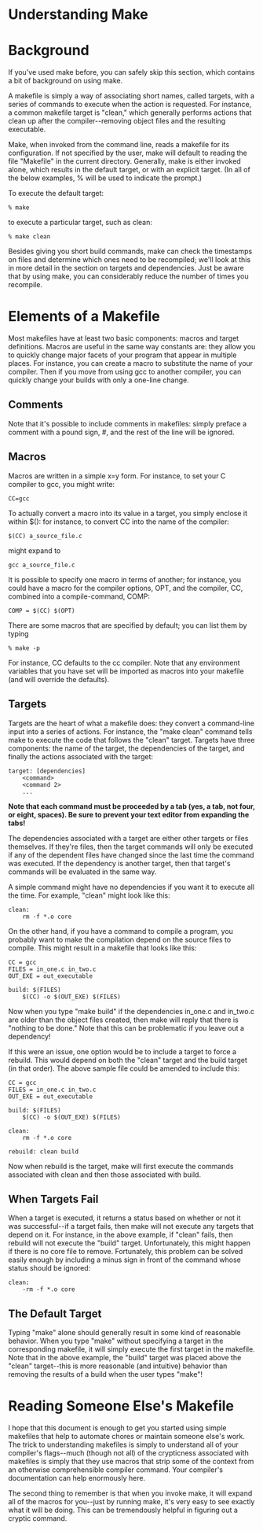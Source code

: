 Understanding Make
==================

Background
==========

If you've used make before, you can safely skip this section, which contains a bit of background on using make. 

A makefile is simply a way of associating short names, called targets, with a series of commands to execute when the action is requested. For instance, a common makefile target is "clean," which generally performs actions that clean up after the compiler--removing object files and the resulting executable. 

Make, when invoked from the command line, reads a makefile for its configuration. If not specified by the user, make will default to reading the file "Makefile" in the current directory. Generally, make is either invoked alone, which results in the default target, or with an explicit target. (In all of the below examples, % will be used to indicate the prompt.) 

To execute the default target:

    % make
  
to execute a particular target, such as clean:

    % make clean
  
Besides giving you short build commands, make can check the timestamps on files and determine which ones need to be recompiled; we'll look at this in more detail in the section on targets and dependencies. Just be aware that by using make, you can considerably reduce the number of times you recompile.

Elements of a Makefile
======================

Most makefiles have at least two basic components: macros and target definitions. Macros are useful in the same way constants are: they allow you to quickly change major facets of your program that appear in multiple places. For instance, you can create a macro to substitute the name of your compiler. Then if you move from using gcc to another compiler, you can quickly change your builds with only a one-line change.

Comments
--------

Note that it's possible to include comments in makefiles: simply preface a comment with a pound sign, #, and the rest of the line will be ignored.

Macros
------

Macros are written in a simple x=y form. For instance, to set your C compiler to gcc, you might write:

    CC=gcc
  
To actually convert a macro into its value in a target, you simply enclose it within $(): for instance, to convert CC into the name of the compiler:

    $(CC) a_source_file.c
    
might expand to

    gcc a_source_file.c
    
It is possible to specify one macro in terms of another; for instance, you could have a macro for the compiler options, OPT, and the compiler, CC, combined into a compile-command, COMP:
 
    COMP = $(CC) $(OPT)
    
There are some macros that are specified by default; you can list them by typing

    % make -p
    
For instance, CC defaults to the cc compiler. Note that any environment variables that you have set will be imported as macros into your makefile (and will override the defaults).

Targets
-------

Targets are the heart of what a makefile does: they convert a command-line input into a series of actions. For instance, the "make clean" command tells make to execute the code that follows the "clean" target. Targets have three components: the name of the target, the dependencies of the target, and finally the actions associated with the target:

    target: [dependencies]
        <command>
        <command 2>
        ...

__Note that each command must be proceeded by a tab (yes, a tab, not four, or eight, spaces). Be sure to prevent your text editor from expanding the tabs!__

The dependencies associated with a target are either other targets or files themselves. If they're files, then the target commands will only be executed if any of the dependent files have changed since the last time the command was executed. If the dependency is another target, then that target's commands will be evaluated in the same way. 

A simple command might have no dependencies if you want it to execute all the time. For example, "clean" might look like this:

    clean:
        rm -f *.o core
        
On the other hand, if you have a command to compile a program, you probably want to make the compilation depend on the source files to compile. This might result in a makefile that looks like this:

    CC = gcc
    FILES = in_one.c in_two.c
    OUT_EXE = out_executable

    build: $(FILES)
        $(CC) -o $(OUT_EXE) $(FILES)
        
Now when you type "make build" if the dependencies in_one.c and in_two.c are older than the object files created, then make will reply that there is "nothing to be done." Note that this can be problematic if you leave out a dependency! 

If this were an issue, one option would be to include a target to force a rebuild. This would depend on both the "clean" target and the build target (in that order). The above sample file could be amended to include this:

    CC = gcc
    FILES = in_one.c in_two.c
    OUT_EXE = out_executable

    build: $(FILES)
        $(CC) -o $(OUT_EXE) $(FILES)

    clean:
        rm -f *.o core

    rebuild: clean build
    
Now when rebuild is the target, make will first execute the commands associated with clean and then those associated with build.

When Targets Fail
-----------------

When a target is executed, it returns a status based on whether or not it was successful--if a target fails, then make will not execute any targets that depend on it. For instance, in the above example, if "clean" fails, then rebuild will not execute the "build" target. Unfortunately, this might happen if there is no core file to remove. Fortunately, this problem can be solved easily enough by including a minus sign in front of the command whose status should be ignored:
    
    clean:
        -rm -f *.o core

The Default Target
------------------

Typing "make" alone should generally result in some kind of reasonable behavior. When you type "make" without specifying a target in the corresponding makefile, it will simply execute the first target in the makefile. Note that in the above example, the "build" target was placed above the "clean" target--this is more reasonable (and intuitive) behavior than removing the results of a build when the user types "make"!

Reading Someone Else's Makefile
===============================

I hope that this document is enough to get you started using simple makefiles that help to automate chores or maintain someone else's work. The trick to understanding makefiles is simply to understand all of your compiler's flags--much (though not all) of the crypticness associated with makefiles is simply that they use macros that strip some of the context from an otherwise comprehensible compiler command. Your compiler's documentation can help enormously here. 

The second thing to remember is that when you invoke make, it will expand all of the macros for you--just by running make, it's very easy to see exactly what it will be doing. This can be tremendously helpful in figuring out a cryptic command. 
